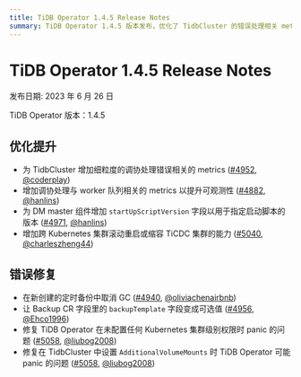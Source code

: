 ```yaml
---
title: TiDB Operator 1.4.5 Release Notes
summary: TiDB Operator 1.4.5 版本发布，优化了 TidbCluster 的错误处理相关 metrics 和 worker 队列相关 metrics，增加了 DM master 组件的 `startUpScriptVersion` 字段，以及跨 Kubernetes 集群滚动重启或缩容 TiCDC 集群的能力。同时修复了定时备份中取消 GC、Backup CR 字段可选值、TiDB Operator 未配置权限时的 panic 问题，以及 TidbCluster 中设置 `AdditionalVolumeMounts` 时可能的 panic 问题。
---
```


# TiDB Operator 1.4.5 Release Notes

发布日期: 2023 年 6 月 26 日

TiDB Operator 版本：1.4.5

## 优化提升

- 为 TidbCluster 增加细粒度的调协处理错误相关的 metrics ([#4952](https://github.com/pingcap/tidb-operator/pull/4952), [@coderplay](https://github.com/coderplay))
- 增加调协处理与 worker 队列相关的 metrics 以提升可观测性 ([#4882](https://github.com/pingcap/tidb-operator/pull/4882), [@hanlins](https://github.com/hanlins))
- 为 DM master 组件增加 `startUpScriptVersion` 字段以用于指定启动脚本的版本 ([#4971](https://github.com/pingcap/tidb-operator/pull/4971), [@hanlins](https://github.com/hanlins))
- 增加跨 Kubernetes 集群滚动重启或缩容 TiCDC 集群的能力 ([#5040](https://github.com/pingcap/tidb-operator/pull/5040), [@charleszheng44](https://github.com/charleszheng44))

## 错误修复

- 在新创建的定时备份中取消 GC ([#4940](https://github.com/pingcap/tidb-operator/pull/4940), [@oliviachenairbnb](https://github.com/oliviachenairbnb))
- 让 Backup CR 字段里的 `backupTemplate` 字段变成可选值 ([#4956](https://github.com/pingcap/tidb-operator/pull/4956), [@Ehco1996](https://github.com/Ehco1996))
- 修复 TiDB Operator 在未配置任何 Kubernetes 集群级别权限时 panic 的问题 ([#5058](https://github.com/pingcap/tidb-operator/pull/5058), [@liubog2008](https://github.com/liubog2008))
- 修复在 TidbCluster 中设置 `AdditionalVolumeMounts` 时 TiDB Operator 可能 panic 的问题 ([#5058](https://github.com/pingcap/tidb-operator/pull/5058), [@liubog2008](https://github.com/liubog2008))
